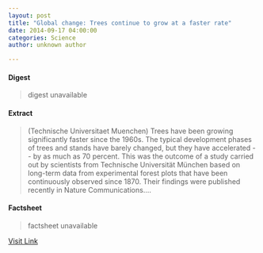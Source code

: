 ```yaml
---
layout: post
title: "Global change: Trees continue to grow at a faster rate"
date: 2014-09-17 04:00:00
categories: Science
author: unknown author

---
```



#### Digest
>digest unavailable

#### Extract
>(Technische Universitaet Muenchen) Trees have been growing significantly faster since the 1960s. The typical development phases of trees and stands have barely changed, but they have accelerated -- by as much as 70 percent. This was the outcome of a study carried out by scientists from Technische Universität München based on long-term data from experimental forest plots that have been continuously observed since 1870. Their findings were published recently in Nature Communications....

#### Factsheet
>factsheet unavailable

[Visit Link](http://www.eurekalert.org/pub_releases/2014-09/tum-gct091714.php)


